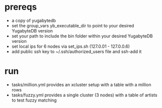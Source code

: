 # prereqs

- a copy of yugabytedb
- set the group_vars yb_executable_dir to point to your desired YugabyteDB version
- set your path to include the bin folder within your desired YugabyteDB version
- set local ips for 6 nodes via set_ips.sh (127.0.01 - 127.0.0.6)
- add public ssh key to ~/.ssh/authorized_users file and ssh-add it

# run

- tasks/million.yml provides an xcluster setup with a table with a million rows
- tasks/fuzzy.yml provides a single cluster (3 nodes) with a table of artists to test fuzzy matching
